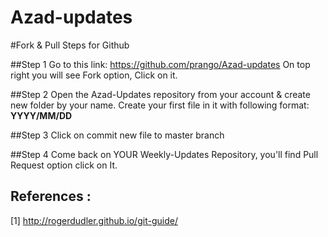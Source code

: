 Azad-updates
============

#Fork & Pull Steps for Github 

##Step 1
Go to this link: https://github.com/prango/Azad-updates
On top right you will see Fork option, Click on it.

##Step 2
Open the Azad-Updates repository from your account & create new folder by your name.
Create your first file in it with following format: **YYYY/MM/DD**

##Step 3
Click on commit new file to master branch

##Step 4
Come back on YOUR Weekly-Updates Repository, you'll find Pull Request option click on It.

References :
------------
[1]  http://rogerdudler.github.io/git-guide/

